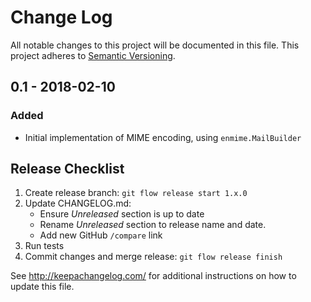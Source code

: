 Change Log
==========

All notable changes to this project will be documented in this file.
This project adheres to [Semantic Versioning](http://semver.org/).

## 0.1 - 2018-02-10

### Added
- Initial implementation of MIME encoding, using `enmime.MailBuilder`

[Unreleased]: https://github.com/jhillyerd/enmime/compare/master...develop


## Release Checklist

1.  Create release branch: `git flow release start 1.x.0`
2.  Update CHANGELOG.md:
    - Ensure *Unreleased* section is up to date
    - Rename *Unreleased* section to release name and date.
    - Add new GitHub `/compare` link
3.  Run tests
4.  Commit changes and merge release: `git flow release finish`

See http://keepachangelog.com/ for additional instructions on how to update this
file.
